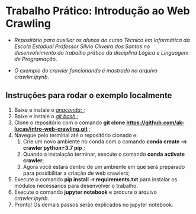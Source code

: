 # Trabalho Prático: Introdução ao Web Crawling

- *Repositório para auxiliar os alunos do curso Técnico em Informática da Escola Estadual Professor Silvio Oliveira dos Santos no desenvolvimento do trabalho prático da disciplina Lógica e Linguagem de Programação*.

- *O exemplo do crawler funcionando é mostrado no arquivo crawler.ipynb*.

## Instruções para rodar o exemplo localmente

1. Baixe e instale o <a href="https://repo.anaconda.com/archive/Anaconda3-2020.02-Windows-x86_64.exe"> *anaconda:* </a>;
1. Baixe e instale o <a href="https://github.com/git-for-windows/git/releases/download/v2.26.0.windows.1/Git-2.26.0-64-bit.exe"> *git bash* </a>;
1. Clone o repositório com o comando **git clone https://github.com/ak-lucas/intro-web-crawling.git** ;
1. Navegue pelo terminal até o repositório clonado e:
    1. Crie um novo ambiente no conda com o comando **conda create -n crawler python=3.7 pip** ;
    1. Quando a instalação terminar, execute o comando **conda activate crawler**;
    1. Agora você estará dentro de um ambiente em que será preparado para possibilitar a criação de web crawlers;
1. Execute o comando **pip install -r requirements.txt** para instalar os módulos necessários para desenvolver o trabalho.
1. Execute o comando **jupyter notebook** e procure o arquivo *crawler.ipynb*.
1. Pronto! Os demais passos serão explicados no jupyter notebook.
